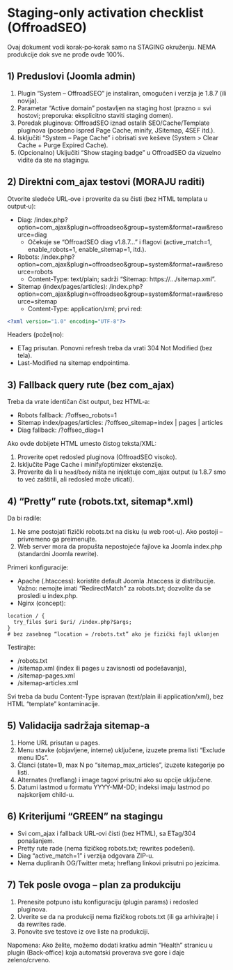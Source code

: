 # Staging-only activation checklist (OffroadSEO)

Ovaj dokument vodi korak‑po‑korak samo na STAGING okruženju. NEMA produkcije dok sve ne prođe ovde 100%.

## 1) Preduslovi (Joomla admin)

1. Plugin “System – OffroadSEO” je instaliran, omogućen i verzija je 1.8.7 (ili novija).
2. Parametar “Active domain” postavljen na staging host (prazno = svi hostovi; preporuka: eksplicitno staviti staging domen).
3. Poredak pluginova: OffroadSEO iznad ostalih SEO/Cache/Template pluginova (posebno ispred Page Cache, minify, JSitemap, 4SEF itd.).
4. Isključiti “System – Page Cache” i obrisati sve keševe (System > Clear Cache + Purge Expired Cache).
5. (Opcionalno) Uključiti “Show staging badge” u OffroadSEO da vizuelno vidite da ste na stagingu.

## 2) Direktni com_ajax testovi (MORAJU raditi)

Otvorite sledeće URL‑ove i proverite da su čisti (bez HTML templata u output‑u):

- Diag: /index.php?option=com_ajax&plugin=offroadseo&group=system&format=raw&resource=diag
  - Očekuje se “OffroadSEO diag v1.8.7…” i flagovi (active_match=1, enable_robots=1, enable_sitemap=1, itd.).
- Robots: /index.php?option=com_ajax&plugin=offroadseo&group=system&format=raw&resource=robots
  - Content-Type: text/plain; sadrži “Sitemap: https://…/sitemap.xml”.
- Sitemap (index/pages/articles): /index.php?option=com_ajax&plugin=offroadseo&group=system&format=raw&resource=sitemap
  - Content-Type: application/xml; prvi red:

```xml
<?xml version="1.0" encoding="UTF-8"?>
```

Headers (poželjno):

- ETag prisutan. Ponovni refresh treba da vrati 304 Not Modified (bez tela).
- Last-Modified na sitemap endpointima.

## 3) Fallback query rute (bez com_ajax)

Treba da vrate identičan čist output, bez HTML‑a:

- Robots fallback: /?offseo_robots=1
- Sitemap index/pages/articles: /?offseo_sitemap=index | pages | articles
- Diag fallback: /?offseo_diag=1

Ako ovde dobijete HTML umesto čistog teksta/XML:

1. Proverite opet redosled pluginova (OffroadSEO visoko).
2. Isključite Page Cache i minify/optimizer ekstenzije.
3. Proverite da li u `head`/`body` ništa ne injektuje com_ajax output (u 1.8.7 smo to već zaštitili, ali redosled može uticati).

## 4) “Pretty” rute (robots.txt, sitemap\*.xml)

Da bi radile:

1. Ne sme postojati fizički robots.txt na disku (u web root-u). Ako postoji – privremeno ga preimenujte.
2. Web server mora da propušta nepostojeće fajlove ka Joomla index.php (standardni Joomla rewrite).

Primeri konfiguracije:

- Apache (.htaccess): koristite default Joomla .htaccess iz distribucije. Važno: nemojte imati “RedirectMatch” za robots.txt; dozvolite da se prosledi u index.php.
- Nginx (concept):

```nginx
location / {
  try_files $uri $uri/ /index.php?$args;
}
# bez zasebnog “location = /robots.txt” ako je fizički fajl uklonjen
```

Testirajte:

- /robots.txt
- /sitemap.xml (index ili pages u zavisnosti od podešavanja),
- /sitemap-pages.xml
- /sitemap-articles.xml

Svi treba da budu Content-Type ispravan (text/plain ili application/xml), bez HTML “template” kontaminacije.

## 5) Validacija sadržaja sitemap-a

1. Home URL prisutan u pages.
2. Menu stavke (objavljene, interne) uključene, izuzete prema listi “Exclude menu IDs”.
3. Članci (state=1), max N po “sitemap_max_articles”, izuzete kategorije po listi.
4. Alternates (hreflang) i image tagovi prisutni ako su opcije uključene.
5. Datumi lastmod u formatu YYYY-MM-DD; indeksi imaju lastmod po najskorijem child-u.

## 6) Kriterijumi “GREEN” na stagingu

- Svi com_ajax i fallback URL‑ovi čisti (bez HTML), sa ETag/304 ponašanjem.
- Pretty rute rade (nema fizičkog robots.txt; rewrites podešeni).
- Diag “active_match=1” i verzija odgovara ZIP-u.
- Nema dupliranih OG/Twitter meta; hreflang linkovi prisutni po jezicima.

## 7) Tek posle ovoga – plan za produkciju

1. Prenesite potpuno istu konfiguraciju (plugin params) i redosled pluginova.
2. Uverite se da na produkciji nema fizičkog robots.txt (ili ga arhivirajte) i da rewrites rade.
3. Ponovite sve testove iz ove liste na produkciji.

Napomena: Ako želite, možemo dodati kratku admin “Health” stranicu u plugin (Back‑office) koja automatski proverava sve gore i daje zeleno/crveno.
